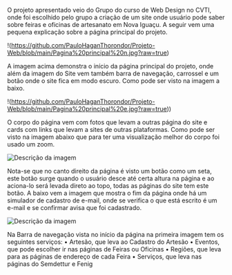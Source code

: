 O projeto apresentado veio do Grupo do curso de Web Design no CVTI, onde foi escolhido pelo grupo a criação de um site onde usuário pode saber sobre feiras e oficinas de artesanato em Nova Iguaçu. A seguir vem uma pequena explicação sobre a página principal do projeto.

!(https://github.com/PauloHaganThorondor/Projeto-Web/blob/main/Pagina%20principal%20n.jpg?raw=true)
 
A imagem acima demonstra o início da página principal do projeto, onde além da imagem do Site vem também barra de navegação, carrossel e um botão onde o site fica em modo escuro. Como pode ser visto na imagem a baixo.

!(https://github.com/PauloHaganThorondor/Projeto-Web/blob/main/Pagina%20principal%20e.jpg?raw=true))

O corpo do página vem com fotos que levam a outras página do site e cards com links que levam a sites de outras plataformas. Como pode ser visto na imagem abaixo que para ter uma visualização melhor do corpo foi usado um zoom.

![Descrição da imagem]([URL_da_imagem](https://github.com/PauloHaganThorondor/Projeto-Web/blob/main/Pagina%20principal%20corpo.jpg?raw=true))

 
Nota-se que no canto direito da página é visto um botão como um seta, este botão surge quando o usuário desce até certa altura na página e ao aciona-lo será levada direto ao topo, todas as páginas do site tem este botão.
A baixo vem a imagem que mostra o fim da página onde há um simulador de cadastro de e-mail, onde se verifica o que está escrito é um e-mail e se confirmar avisa que foi cadastrado.

![Descrição da imagem]([URL_da_imagem](https://github.com/PauloHaganThorondor/Projeto-Web/blob/main/Pagina%20principal%20roda%20p%C3%A9.jpg?raw=true))

Na Barra de navegação vista no início da página na primeira imagem tem os seguintes serviços:
•	Artesão, que leva ao Cadastro do Artesão 
•	Eventos, que pode escolher ir nas páginas de Feiras ou Oficinas
•	Regiões, que leva para as páginas de endereço de cada Feira
•	Serviços, que leva nas páginas do Semdettur e Fenig

